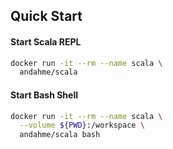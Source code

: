 ## Quick Start

#### Start Scala REPL
```bash
docker run -it --rm --name scala \
  andahme/scala
```

#### Start Bash Shell
```bash
docker run -it --rm --name scala \
  --volume ${PWD}:/workspace \
  andahme/scala bash
```


